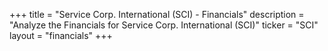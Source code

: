 +++
title = "Service Corp. International (SCI) - Financials"
description = "Analyze the Financials for Service Corp. International (SCI)"
ticker = "SCI"
layout = "financials"
+++

